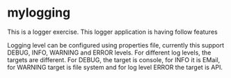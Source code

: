 # mylogging

This is a logger exercise. This logger application is having follow features

Logging level can be configured using properties file, currently this support DEBUG, INFO, WARNING and ERROR levels.
For different log levels, the targets are different. For DEBUG, the target is console, for INFO it is EMail, for WARNING target is file system and for log level ERROR the target is API.